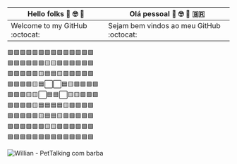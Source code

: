 
Hello folks 👋 🤓 🖖 | Olá pessoal 👋 🤓 🖖 :brazil: 
--|--
Welcome to my GitHub :octocat:| Sejam bem vindos ao meu GitHub :octocat:

🟩🟩🟩🟩🟩🟩🟩🟩🟩🟩🟩🟩🟩🟩<br>
🟩🟩🟩🟩🟩🟩🟨🟨🟩🟩🟩🟩🟩🟩<br>
🟩🟩🟩🟩🟩🟨🟦🟦🟨🟩🟩🟩🟩🟩<br>
🟩🟩🟩🟩🟨🟦⬜⬜🟦🟨🟩🟩🟩🟩<br>
🟩🟩🟩🟨🟨⬜🟦🟦⬜🟨🟨🟩🟩🟩<br>
🟩🟩🟩🟩🟨🟦🟦🟦🟦🟨🟩🟩🟩🟩<br>
🟩🟩🟩🟩🟩🟨🟦🟦🟨🟩🟩🟩🟩🟩<br>
🟩🟩🟩🟩🟩🟩🟨🟨🟩🟩🟩🟩🟩🟩<br>
🟩🟩🟩🟩🟩🟩🟩🟩🟩🟩🟩🟩🟩🟩<br>

![Willian - PetTalking com barba](https://user-images.githubusercontent.com/109000079/189001589-697cef54-2b82-4510-9ae8-e8ab8daeabb6.png)

<!--
**WillianROM/WillianROM** is a ✨ _special_ ✨ repository because its `README.md` (this file) appears on your GitHub profile.

Here are some ideas to get you started:

- 🔭 I’m currently working on ...
- 🌱 I’m currently learning ...
- 👯 I’m looking to collaborate on ...
- 🤔 I’m looking for help with ...
- 💬 Ask me about ...
- 📫 How to reach me: ...
- 😄 Pronouns: ...
- ⚡ Fun fact: ...
-->
